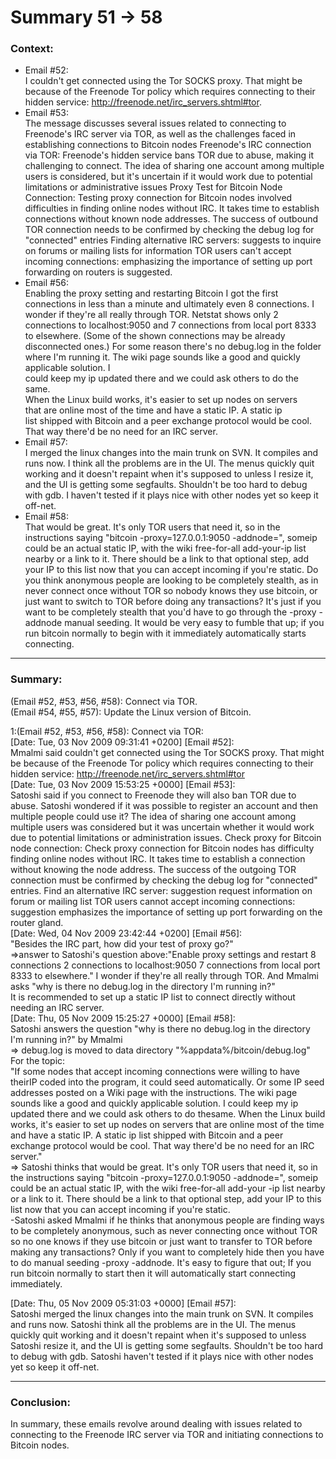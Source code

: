 # Summary 51 -\> 58  
  
### Context:  
* Email \#52:   
I couldn't get connected using the Tor SOCKS proxy. That might be  
because of the Freenode Tor policy which requires connecting to their  
hidden service: http://freenode.net/irc_servers.shtml#tor.
* Email \#53:  
The message discusses several issues related to connecting to Freenode's IRC server via TOR, as well as the challenges faced in establishing connections to Bitcoin nodes
Freenode's IRC connection via TOR: Freenode's hidden service bans TOR due to abuse, making it challenging to connect. The idea of sharing one account among multiple users is considered, but it's uncertain if it would work due to potential limitations or administrative issues
Proxy Test for Bitcoin Node Connection: Testing proxy connection for Bitcoin nodes involved difficulties in finding online nodes without IRC. It takes time to establish connections without known node addresses. The success of outbound TOR connection needs to be confirmed by checking the debug log for "connected" entries
Finding alternative IRC servers: suggests to inquire on forums or mailing lists for information
TOR users can't accept incoming connections: emphasizing the importance of setting up port forwarding on routers is suggested.
* Email \#56:   
Enabling the proxy setting and restarting Bitcoin I got the first  
connections in less than a minute and ultimately even 8 connections. I  
wonder if they're all really through TOR. Netstat shows only 2  
connections to localhost:9050 and 7 connections from local port 8333  
to elsewhere. (Some of the shown connections may be already  
disconnected ones.) For some reason there's no debug.log in the folder  
where I'm running it.
The wiki page sounds like a good and quickly applicable solution. I  
could keep my ip updated there and we could ask others to do the same.  
When the Linux build works, it's easier to set up nodes on servers  
that are online most of the time and have a static IP. A static ip  
list shipped with Bitcoin and a peer exchange protocol would be cool.  
That way there'd be no need for an IRC server.
* Email \#57:  
I merged the linux changes into the main trunk on SVN.  It compiles and 
runs now.  I think all the problems are in the UI.  The menus quickly 
quit working and it doesn't repaint when it's supposed to unless I 
resize it, and the UI is getting some segfaults.  Shouldn't be too hard 
to debug with gdb.  I haven't tested if it plays nice with other nodes 
yet so keep it off-net.
* Email \#58:   
That would be great.  It's only TOR users that need it, so in the 
instructions saying "bitcoin -proxy=127.0.0.1:9050 -addnode=<someip>", 
someip could be an actual static IP, with the wiki free-for-all 
add-your-ip list nearby or a link to it.  There should be a link to that optional step, add your IP to this list now that you can accept incoming 
if you're static.
Do you think anonymous people are looking to be completely stealth, as 
in never connect once without TOR so nobody knows they use bitcoin, or 
just want to switch to TOR before doing any transactions?  It's just if 
you want to be completely stealth that you'd have to go through the 
-proxy -addnode manual seeding.  It would be very easy to fumble that 
up; if you run bitcoin normally to begin with it immediately 
automatically starts connecting.
  
***  
### Summary:    
(Email #52, #53, #56, #58): Connect via TOR.   
(Email #54, #55, #57): Update the Linux version of Bitcoin.   

1:(Email #52, #53, #56, #58): Connect via TOR:   
[Date: Tue, 03 Nov 2009 09:31:41 +0200] [Email #52]:  
Mmalmi said couldn't get connected using the Tor SOCKS proxy. 
That might be because of the Freenode Tor policy which requires connecting to their hidden service: http://freenode.net/irc_servers.shtml#tor   
[Date: Tue, 03 Nov 2009 15:53:25 +0000] [Email #53]:    
Satoshi said if you connect to Freenode they will also ban TOR due to abuse. Satoshi wondered if it was possible to register an account and then multiple people could use it?
The idea of sharing one account among multiple users was considered but it was uncertain whether it would work due to potential limitations or administration issues.
Check proxy for Bitcoin node connection: Check proxy connection for Bitcoin nodes has difficulty finding online nodes without IRC. It takes time to establish a connection without knowing the node address. The success of the outgoing TOR connection must be confirmed by checking the debug log for "connected" entries.
Find an alternative IRC server: suggestion request information on forum or mailing list TOR users cannot accept incoming connections: suggestion emphasizes the importance of setting up port forwarding on the router gland.  
[Date: Wed, 04 Nov 2009 23:42:44 +0200] [Email #56]:    
"Besides the IRC part, how did your test of proxy go?"   
=>answer to Satoshi's question above:"Enable proxy settings and restart 8 connections 2 connections to localhost:9050 7 connections from local port 8333 to elsewhere."
I wonder if they're all really through TOR.
And Mmalmi asks "why is there no debug.log in the directory I'm running in?"  
It is recommended to set up a static IP list to connect directly without needing an IRC server.   
[Date: Thu, 05 Nov 2009 15:25:27 +0000] [Email #58]:  
Satoshi answers the question "why is there no debug.log in the directory I'm running in?" by Mmalmi    
=> debug.log is moved to data directory "%appdata%/bitcoin/debug.log"    
For the topic:    
"If some nodes that accept incoming connections were willing to have theirIP coded into the program, it could seed automatically. Or some IP seed addresses posted on a Wiki page with the instructions. The wiki page sounds like a good and quickly applicable solution. I could keep my ip updated there and we could ask others to do thesame. When the Linux build works, it's easier to set up nodes on servers that are online most of the time and have a static IP. A static ip list shipped with Bitcoin and a peer exchange protocol would be cool. That way there'd be no need for an IRC server."    
=> Satoshi thinks that would be great. It's only TOR users that need it, so in the instructions saying "bitcoin -proxy=127.0.0.1:9050 -addnode=<someip>", someip could be an actual static IP, with the wiki free-for-all add-your -ip list nearby or a link to it. There should be a link to that optional step, add your IP to this list now that you can accept incoming if you're static.    
-Satoshi asked Mmalmi if he thinks that anonymous people are finding ways to be completely anonymous, such as never connecting once without TOR so no one knows if they use bitcoin or just want to transfer to TOR before making any transactions? Only if you want to completely hide then you have to do manual seeding -proxy -addnode. It's easy to figure that out; If you run bitcoin normally to start then it will automatically start connecting immediately.   
 
[Date: Thu, 05 Nov 2009 05:31:03 +0000] [Email #57]:  
Satoshi merged the linux changes into the main trunk on SVN.
It compiles and runs now.  Satoshi think all the problems are in the UI.
The menus quickly quit working and it doesn't repaint when it's supposed to unless Satoshi resize it, and the UI is getting some segfaults.  Shouldn't be too hard to debug with gdb. Satoshi haven't tested if it plays nice with other nodes yet so keep it off-net.  
***    
### Conclusion:  
In summary, these emails revolve around dealing with issues related to connecting to the Freenode IRC server via TOR and initiating connections to Bitcoin nodes.
